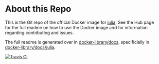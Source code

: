 # About this Repo

This is the Git repo of the official Docker image for [julia](https://registry.hub.docker.com/_/julia/). See the Hub page for the full readme on how to use the Docker image and for information regarding contributing and issues.

The full readme is generated over in [docker-library/docs](https://github.com/docker-library/docs), specificially in [docker-library/docs/julia](https://github.com/docker-library/docs/tree/master/julia).

[![Travis CI](https://img.shields.io/travis/docker-library/julia/master.svg)](https://travis-ci.org/docker-library/julia/branches)
